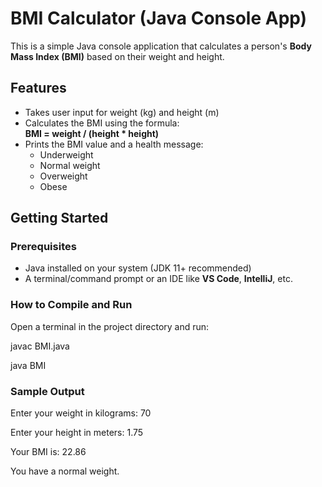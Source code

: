 # BMI Calculator (Java Console App)

This is a simple Java console application that calculates a person's **Body Mass Index (BMI)** based on their weight and height.

## Features

- Takes user input for weight (kg) and height (m)
- Calculates the BMI using the formula:  
  **BMI = weight / (height * height)**
- Prints the BMI value and a health message:
  - Underweight
  - Normal weight
  - Overweight
  - Obese

##  Getting Started

### Prerequisites

- Java installed on your system (JDK 11+ recommended)
- A terminal/command prompt or an IDE like **VS Code**, **IntelliJ**, etc.

###  How to Compile and Run

Open a terminal in the project directory and run:

javac BMI.java

java BMI

### Sample Output
Enter your weight in kilograms: 70

Enter your height in meters: 1.75

Your BMI is: 22.86

You have a normal weight.



